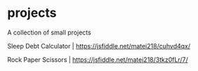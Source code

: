 # projects
A collection of small projects

Sleep Debt Calculator | 
https://jsfiddle.net/matei218/cuhvd4qx/

Rock Paper Scissors | 
https://jsfiddle.net/matei218/3tkz0fLr/7/

